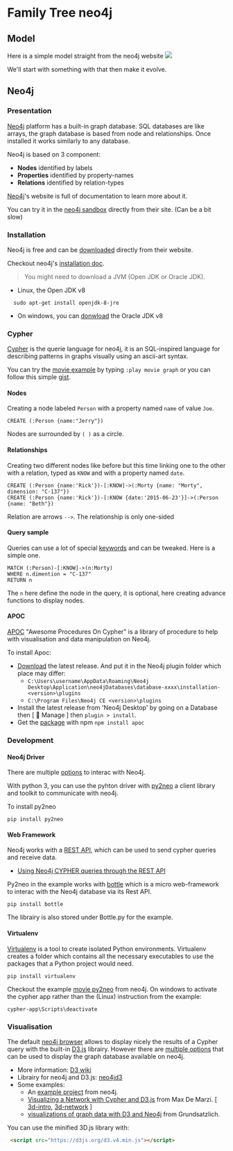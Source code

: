 # Family Tree neo4j

## Model

Here is a simple model straight from the neo4j website
![](https://github.com/Sylhare/family-tree-neo4j/blob/master/resources/img/label-property-graph-model.JPG?raw=true)

We'll start with something with that then make it evolve.

## Neo4j

### Presentation

[Neo4j](https://neo4j.com/product/?ref=home) platform has a built-in graph database. SQL databases are like arrays, the graph database is based from node and relationships. Once installed it works similarly to any database.

Neo4j is based on 3 component:

- **Nodes** identified by labels
- **Properties** identified by property-names
- **Relations** identified by relation-types

[Neo4j](https://neo4j.com/graphacademy/)'s website is full of documentation 
to learn more about it.

You can try it in the [neo4j sandbox](https://neo4j.com/sandbox-v2/#) directly from their site. (Can be a bit slow)

### Installation

Neo4j is free and can be [downloaded](https://neo4j.com/download/) directly from their website.

Checkout neo4j's [installation doc](http://neo4j.com/docs/operations-manual/current/installation/).

> You might need to download a JVM (Open JDK or Oracle JDK).

  - Linux, the Open JDK v8
  ```
    sudo apt-get install openjdk-8-jre
  ``` 
  - On windows, you can [donwload](http://www.oracle.com/technetwork/java/javase/downloads/jdk8-downloads-2133151.html) the Oracle JDK v8

### Cypher

[Cypher](https://neo4j.com/developer/cypher-query-language/) is the querie language for neo4j, it is an SQL-inspired language for describing patterns in graphs visually using an ascii-art syntax.

You can try the [movie example](https://neo4j.com/developer/movie-database/) by typing `:play movie graph` or you can follow this simple [gist](https://neo4j.com/developer//graphgist/34b3cf4c-da1e-4650-81e4-3a7107336ac9).

#### Nodes
Creating a node labeled `Person` with a property named `name` of value `Joe`. 

```cypher
CREATE (:Person {name:"Jerry"})
```
Nodes are surrounded by `( )` as a circle.

#### Relationships

Creating two different nodes like before but this time linking one to the other with a relation, typed as `KNOW` and with a property named `date`.

```cypher
CREATE (:Person {name:'Rick'})-[:KNOW]->(:Morty {name: "Morty", dimension: "C-137"})
CREATE (:Person {name:'Rick'})-[:KNOW {date:'2015-06-23'}]->(:Person {name: "Beth"})
```

Relation are arrows `-->`. The relationship is only one-sided

#### Query sample

Queries can use a lot of special [keywords](https://neo4j.com/docs/developer-manual/current/cypher/keyword-glossary/) and can be tweaked. Here is a simple one.

```cypher
MATCH (:Person)-[:KNOW]->(n:Morty)
WHERE n.dimention = "C-137" 
RETURN n
```

The `n` here define the node in the query, it is optional, here creating advance functions to display nodes.

#### APOC

[APOC](https://neo4j-contrib.github.io/neo4j-apoc-procedures/) "Awesome Procedures On Cypher" is a library of procedure to help with visualisation and data manipulation on Neo4j.

To install Apoc:

  - [Download](https://github.com/neo4j-contrib/neo4j-apoc-procedures) the latest release. And put it in the Neo4j plugin folder which place may differ:
  	- `C:\Users\username\AppData\Roaming\Neo4j Desktop\Application\neo4jDatabases\database-xxxx\installation-<version>\plugins`
  	- `C:\Program Files\Neo4j CE <version>\plugins`
  - Install the latest release from 'Neo4j Desktop' by going on a Database then [ :wrench: Manage ] then `plugin > install`.
  - Get the [package](https://www.npmjs.com/package/apoc) with npm `npm install apoc`

### Development

#### Neo4j Driver

There are multiple [options](https://neo4j.com/developer/language-guides/) to interac with Neo4j.

With python 3, you can use the pyhton driver with [py2neo](http://py2neo.org/v3/) a client library and toolkit to communicate with neo4j.

To install py2neo

    pip install py2neo
    
#### Web Framework

Neo4j works with a [REST API](https://neo4j.com/docs/rest-docs/current/), which can be used to send cypher queries and receive data.

- [Using Neo4j CYPHER queries through the REST API](https://www.grundsatzlich-it.nl/development/using-neo4j-cypher-queries-through-the-rest-api/)

Py2neo in the example works with [bottle](https://bottlepy.org/docs/dev/#) which is a micro web-framework to interac with the Neo4j database via its Rest API.

    pip install bottle
    
The librairy is also stored under Bottle.py for the example.

#### Virtualenv

[Virtualenv](http://docs.python-guide.org/en/latest/dev/virtualenvs/#lower-level-virtualenv) is a tool to create isolated Python environments. 
Virtualenv creates a folder which contains all the necessary executables to use the packages that a Python project would need.

    pip install virtualenv
    
Checkout the example [movie py2neo](https://github.com/neo4j-examples/movies-python-py2neo-3.0) from neo4j.
On windows to activate the cypher app rather than the (Linux) instruction from the example:

    cypher-app\Scripts\deactivate

### Visualisation

The default [neo4j browser](https://neo4j.com/developer/guide-neo4j-browser/) allows to display nicely the results of a Cypher query with the built-in [D3.js](https://d3js.org/) librairy.
However there are [multiple options](https://neo4j.com/developer/guide-data-visualization/) that can be used to display the graph database available on neo4j.

- More information: [D3 wiki](https://github.com/d3/d3/wiki)
- Librairy for neo4j and D3.js:  [neo4jd3](https://github.com/eisman/neo4jd3)
- Some examples:
  - An [example project](https://neo4j.com/developer/example-project/) from neo4j. 
  - [Visualizing a Network with Cypher and D3.js](https://maxdemarzi.com/2012/02/13/visualizing-a-network-with-cypher/) from Max De Marzi. [ [3d-intro](https://github.com/maxdemarzi/d3_js_intro), [3d-network](https://github.com/maxdemarzi/d3_js_network) ]
  - [visualizations of graph data with D3 and Neo4j](https://www.grundsatzlich-it.nl/development/creating-brilliant-visualizations-of-graph-data-with-d3-and-neo4j/) from Grundsatzlich.

You can use the minified 3D.js library with:
```html
 <script src="https://d3js.org/d3.v4.min.js"></script>
```